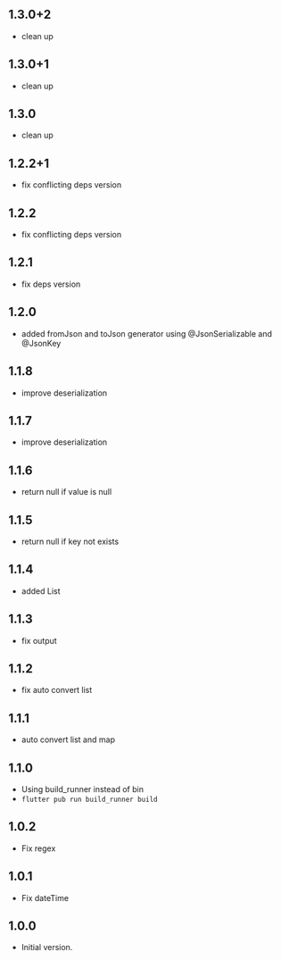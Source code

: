 ## 1.3.0+2

- clean up
## 1.3.0+1

- clean up
## 1.3.0

- clean up
## 1.2.2+1

- fix conflicting deps version
## 1.2.2

- fix conflicting deps version
## 1.2.1

- fix deps version
## 1.2.0

- added fromJson and toJson generator using @JsonSerializable and @JsonKey
## 1.1.8

- improve deserialization
## 1.1.7

- improve deserialization
## 1.1.6

- return null if value is null
## 1.1.5

- return null if key not exists
## 1.1.4

- added List<String>
## 1.1.3

- fix output
## 1.1.2

- fix auto convert list
## 1.1.1

- auto convert list and map
## 1.1.0

- Using build_runner instead of bin
- ```flutter pub run build_runner build```
## 1.0.2

- Fix regex
## 1.0.1

- Fix dateTime
## 1.0.0

- Initial version.
